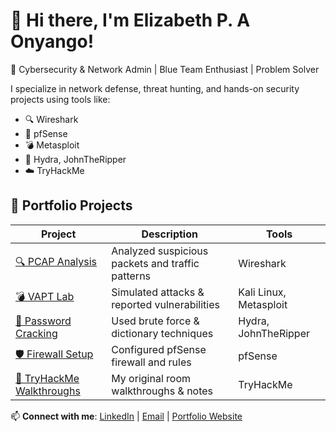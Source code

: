 # 👋 Hi there, I'm Elizabeth P. A Onyango!

🎯 Cybersecurity & Network Admin | Blue Team Enthusiast | Problem Solver

I specialize in network defense, threat hunting, and hands-on security projects using tools like:

- 🔍 Wireshark
- 🧱 pfSense
- 💣 Metasploit
- 🔐 Hydra, JohnTheRipper
- ☁️ TryHackMe

## 🚀 Portfolio Projects

| Project | Description | Tools |
|--------|-------------|-------|
| [🔍 PCAP Analysis](https://github.com/ninahonyango/pcap-analysis) | Analyzed suspicious packets and traffic patterns | Wireshark |
| [💣 VAPT Lab](https://github.com/ninahonyango/VAPT) | Simulated attacks & reported vulnerabilities | Kali Linux, Metasploit |
| [🔐 Password Cracking](https://github.com/ninahonyango/password-cracking) | Used brute force & dictionary techniques | Hydra, JohnTheRipper |
| [🛡️ Firewall Setup](https://github.com/ninahonyango/pfsense-firewall) | Configured pfSense firewall and rules | pfSense |
| [🧠 TryHackMe Walkthroughs](https://github.com/ninahonyango/thm-walkthroughs) | My original room walkthroughs & notes | TryHackMe |

📫 **Connect with me**: [LinkedIn](#) | [Email](#) | [Portfolio Website](#)
